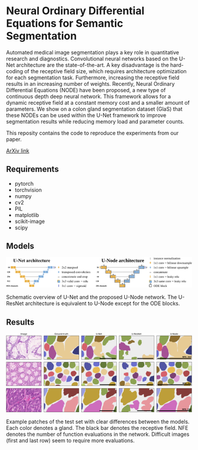 # Neural Ordinary Differential Equations for Semantic Segmentation

Automated medical image segmentation plays a key role in quantitative research
and diagnostics. Convolutional neural networks based on the U-Net architecture are
the state-of-the-art. A key disadvantage is the hard-coding of the receptive field size,
which requires architecture optimization for each segmentation task. Furthermore,
increasing the receptive field results in an increasing number of weights. Recently,
Neural Ordinary Differential Equations (NODE) have been proposed, a new type
of continuous depth deep neural network. This framework allows for a dynamic
receptive field at a constant memory cost and a smaller amount of parameters.
We show on a colon gland segmentation dataset (GlaS) that these NODEs can be
used within the U-Net framework to improve segmentation results while reducing
memory load and parameter counts.

This reposity contains the code to reproduce the experiments from our paper. 

[ArXiv link]()

## Requirements

- pytorch
- torchvision
- numpy
- cv2
- PIL
- matplotlib
- scikit-image
- scipy

## Models

![Overview of the proposed U-Node network.](networks.svg)

Schematic overview of U-Net and the proposed U-Node network. The U-ResNet architecture is
equivalent to U-Node except for the ODE blocks.

## Results

![Example patches of the test set](results.svg)

Example patches of the test set with clear differences between the models. Each color denotes a
gland. The black bar denotes the receptive field. NFE denotes the number of function evaluations in the network.
Difficult images (first and last row) seem to require more evaluations.
